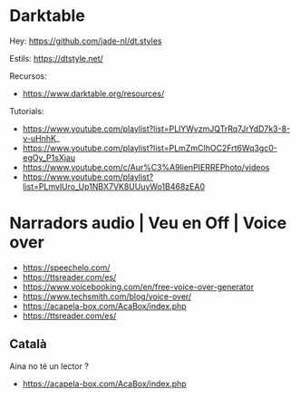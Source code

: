 # Darktable

Hey: https://github.com/jade-nl/dt.styles

Estils: https://dtstyle.net/

Recursos:
- https://www.darktable.org/resources/

Tutorials:
- https://www.youtube.com/playlist?list=PLlYWvzmJQTrRq7JrYdD7k3-8-v-uHnhK_
- https://www.youtube.com/playlist?list=PLmZmCIhOC2Frt6Wq3gc0-egOy_P1sXjau
- https://www.youtube.com/c/Aur%C3%A9lienPIERREPhoto/videos
- https://www.youtube.com/playlist?list=PLmvlUro_Up1NBX7VK8UUuyWo1B468zEA0

# Narradors audio | Veu en Off | Voice over

- https://speechelo.com/
- https://ttsreader.com/es/
- https://www.voicebooking.com/en/free-voice-over-generator
- https://www.techsmith.com/blog/voice-over/
- https://acapela-box.com/AcaBox/index.php
- https://ttsreader.com/es/

## Català

Aina no té un lector ?

- https://acapela-box.com/AcaBox/index.php
